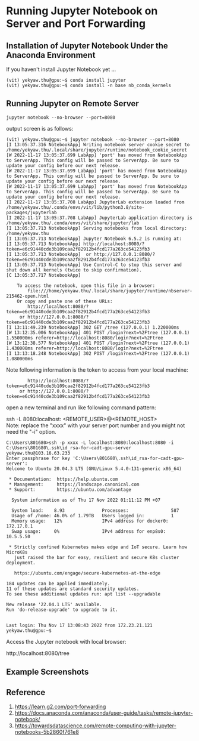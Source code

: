 # Running Jupyter Notebook on Server and Port Forwarding

## Installation of Jupyter Notebook Under the Anaconda Environment

If you haven't install Jupyter Notebook yet ...  

```
(vit) yekyaw.thu@gpu:~$ conda install jupyter
(vit) yekyaw.thu@gpu:~$ conda install -n base nb_conda_kernels
```

## Running Jupyter on Remote Server


```
jupyter notebook --no-browser --port=8080
```

output screen is as follows:  

```
(vit) yekyaw.thu@gpu:~$ jupyter notebook --no-browser --port=8080
[I 13:05:37.316 NotebookApp] Writing notebook server cookie secret to /home/yekyaw.thu/.local/share/jupyter/runtime/notebook_cookie_secret
[W 2022-11-17 13:05:37.699 LabApp] 'port' has moved from NotebookApp to ServerApp. This config will be passed to ServerApp. Be sure to update your config before our next release.
[W 2022-11-17 13:05:37.699 LabApp] 'port' has moved from NotebookApp to ServerApp. This config will be passed to ServerApp. Be sure to update your config before our next release.
[W 2022-11-17 13:05:37.699 LabApp] 'port' has moved from NotebookApp to ServerApp. This config will be passed to ServerApp. Be sure to update your config before our next release.
[I 2022-11-17 13:05:37.708 LabApp] JupyterLab extension loaded from /home/yekyaw.thu/.conda/envs/vit/lib/python3.8/site-packages/jupyterlab
[I 2022-11-17 13:05:37.708 LabApp] JupyterLab application directory is /home/yekyaw.thu/.conda/envs/vit/share/jupyter/lab
[I 13:05:37.713 NotebookApp] Serving notebooks from local directory: /home/yekyaw.thu
[I 13:05:37.713 NotebookApp] Jupyter Notebook 6.5.2 is running at:
[I 13:05:37.713 NotebookApp] http://localhost:8080/?token=e6c91440cde3b109caa2f82912b4fcd177a263ce54123fb3
[I 13:05:37.713 NotebookApp]  or http://127.0.0.1:8080/?token=e6c91440cde3b109caa2f82912b4fcd177a263ce54123fb3
[I 13:05:37.713 NotebookApp] Use Control-C to stop this server and shut down all kernels (twice to skip confirmation).
[C 13:05:37.717 NotebookApp]

    To access the notebook, open this file in a browser:
        file:///home/yekyaw.thu/.local/share/jupyter/runtime/nbserver-215462-open.html
    Or copy and paste one of these URLs:
        http://localhost:8080/?token=e6c91440cde3b109caa2f82912b4fcd177a263ce54123fb3
     or http://127.0.0.1:8080/?token=e6c91440cde3b109caa2f82912b4fcd177a263ce54123fb3
[I 13:11:49.239 NotebookApp] 302 GET /tree (127.0.0.1) 1.220000ms
[W 13:12:35.006 NotebookApp] 401 POST /login?next=%2Ftree (127.0.0.1) 1.550000ms referer=http://localhost:8080/login?next=%2Ftree
[W 13:12:38.577 NotebookApp] 401 POST /login?next=%2Ftree (127.0.0.1) 1.430000ms referer=http://localhost:8080/login?next=%2Ftree
[I 13:13:18.248 NotebookApp] 302 POST /login?next=%2Ftree (127.0.0.1) 1.080000ms
```

Note following information is the token to access from your local machine:    

```
        http://localhost:8080/?token=e6c91440cde3b109caa2f82912b4fcd177a263ce54123fb3
     or http://127.0.0.1:8080/?token=e6c91440cde3b109caa2f82912b4fcd177a263ce54123fb3
```

open a new terminal and run like following command pattern:    

ssh -L 8080:localhost:<PORT> <REMOTE_USER>@<REMOTE_HOST>    
Note: replace the "xxxx" with your server port number and you might not need the "-i" option.    

```
C:\Users\801680>ssh -p xxxx -L localhost:8080:localhost:8080 -i C:\Users\801680\.ssh\id_rsa-for-cadt-gpu-server yekyaw.thu@103.16.63.233   
Enter passphrase for key 'C:\Users\801680\.ssh\id_rsa-for-cadt-gpu-server':
Welcome to Ubuntu 20.04.3 LTS (GNU/Linux 5.4.0-131-generic x86_64)

 * Documentation:  https://help.ubuntu.com
 * Management:     https://landscape.canonical.com
 * Support:        https://ubuntu.com/advantage

  System information as of Thu 17 Nov 2022 01:11:12 PM +07

  System load:    8.93              Processes:                587
  Usage of /home: 46.0% of 1.79TB   Users logged in:          1
  Memory usage:   12%               IPv4 address for docker0: 172.17.0.1
  Swap usage:     0%                IPv4 address for enp8s0:  10.5.5.50

 * Strictly confined Kubernetes makes edge and IoT secure. Learn how MicroK8s
   just raised the bar for easy, resilient and secure K8s cluster deployment.

   https://ubuntu.com/engage/secure-kubernetes-at-the-edge

184 updates can be applied immediately.
11 of these updates are standard security updates.
To see these additional updates run: apt list --upgradable

New release '22.04.1 LTS' available.
Run 'do-release-upgrade' to upgrade to it.


Last login: Thu Nov 17 13:08:43 2022 from 172.23.21.121
yekyaw.thu@gpu:~$
```

Access the Jupyter notebook with local browser:    

http://localhost:8080/tree


## Example Screenshots  
  

## Reference

1. https://learn.g2.com/port-forwarding
2. https://docs.anaconda.com/anaconda/user-guide/tasks/remote-jupyter-notebook/
3. https://towardsdatascience.com/remote-computing-with-jupyter-notebooks-5b2860f761e8

